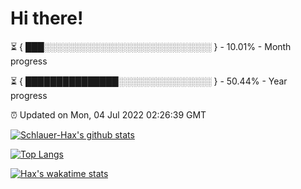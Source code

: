 # Hi there!

⏳ { ███░░░░░░░░░░░░░░░░░░░░░░░░░░░ } - 10.01% - Month progress

⏳ { ███████████████░░░░░░░░░░░░░░░ } - 50.44% - Year progress

⏰ Updated on Mon, 04 Jul 2022 02:26:39 GMT


[![Schlauer-Hax's github stats](https://github-readme-stats.vercel.app/api?username=Schlauer-Hax&show_icons=true&theme=dark&count_private=true)](https://github.com/Schlauer-Hax)


[![Top Langs](https://github-readme-stats.vercel.app/api/top-langs/?username=Schlauer-Hax&layout=compact&theme=dark)](https://github.com/Schlauer-Hax?tab=repositories)


[![Hax's wakatime stats](https://github-readme-stats.vercel.app/api/wakatime?username=Hax&theme=dark)](https://wakatime.com/@Hax)

